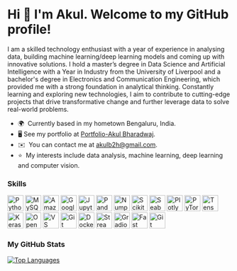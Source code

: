 Hi 👋 I'm Akul. Welcome to my GitHub profile!
=============================================

I am a skilled technology enthusiast with a year of experience in analysing data, building machine learning/deep learning models and coming up with innovative solutions. I hold a master’s degree in Data Science and Artificial Intelligence with a Year in Industry from the University of Liverpool and a bachelor's degree in Electronics and Communication Engineering, which provided me with a strong foundation in analytical thinking. Constantly learning and exploring new technologies, I aim to contribute to cutting-edge projects that drive transformative change and further leverage data to solve real-world problems.

*   🌍  Currently based in my hometown Bengaluru, India.
*   🖥️  See my portfolio at [Portfolio-Akul Bharadwaj](https://www.datascienceportfol.io/akulb2h).
*   ✉️  You can contact me at [akulb2h@gmail.com](mailto:akulb2h@gmail.com).
*   ⭐  My interests include data analysis, machine learning, deep learning and computer vision.

  ### Skills 
<p align="left">
<a href="https://www.python.org/" target="_blank" rel="noreferrer"><img src="https://raw.githubusercontent.com/danielcranney/readme-generator/main/public/icons/skills/python-colored.svg" width="36" height="36" alt="Python" /></a>
<a href="https://www.mysql.com/" target="_blank" rel="noreferrer"><img src="https://raw.githubusercontent.com/danielcranney/readme-generator/main/public/icons/skills/mysql-colored.svg" width="36" height="36" alt="MySQL" /></a>
<a href="https://aws.amazon.com" target="_blank" rel="noreferrer"><img src="https://raw.githubusercontent.com/danielcranney/readme-generator/main/public/icons/skills/aws-colored.svg" width="36" height="36" alt="Amazon Web Services" /></a>
<a href="https://cloud.google.com/" target="_blank" rel="noreferrer"><img src="https://raw.githubusercontent.com/danielcranney/readme-generator/main/public/icons/skills/googlecloud-colored.svg" width="36" height="36" alt="Google Cloud" /></a>
<a href="https://jupyter.org/" target="_blank" rel="noreferrer"><img src="https://upload.wikimedia.org/wikipedia/commons/3/38/Jupyter_logo.svg" width="36" height="36" alt="Jupyter" /></a>
<a href="https://pandas.pydata.org/" target="_blank" rel="noreferrer"><img src="https://cdn.worldvectorlogo.com/logos/pandas.svg" width="36" height="36" alt="Pandas" /></a>
<a href="https://numpy.org/" target="_blank" rel="noreferrer"><img src="https://cdn.worldvectorlogo.com/logos/numpy-1.svg" width="36" height="36" alt="Numpy" /></a>
<a href="https://www.scikit-learn.org/" target="_blank" rel="noreferrer"><img src="https://upload.wikimedia.org/wikipedia/commons/0/05/Scikit_learn_logo_small.svg" width="36" height="36" alt="ScikitLearn" /></a>
<a href="https://seaborn.pydata.org/" target="_blank" rel="noreferrer"><img src="https://cdn.worldvectorlogo.com/logos/seaborn-1.svg" width="36" height="36" alt="Seaborn" /></a>
<a href="https://plotly.com/" target="_blank" rel="noreferrer"><img src="https://icon.icepanel.io/Technology/svg/Ploty.svg" width="36" height="36" alt="Plotly" /></a>
<a href="https://pytorch.org/" target="_blank" rel="noreferrer"><img src="https://raw.githubusercontent.com/danielcranney/readme-generator/main/public/icons/skills/pytorch-colored.svg" width="36" height="36" alt="PyTorch" /></a>
<a href="https://www.tensorflow.org/" target="_blank" rel="noreferrer"><img src="https://raw.githubusercontent.com/danielcranney/readme-generator/main/public/icons/skills/tensorflow-colored.svg" width="36" height="36" alt="TensorFlow" /></a>
<a href="https://keras.io/" target="_blank" rel="noreferrer"><img src="https://upload.wikimedia.org/wikipedia/commons/a/ae/Keras_logo.svg" width="36" height="36" alt="Keras" /></a>
<a href="https://opencv.org/" target="_blank" rel="noreferrer"><img src="https://upload.wikimedia.org/wikipedia/commons/3/32/OpenCV_Logo_with_text_svg_version.svg" width="36" height="36" alt="OpenCV" /></a>
<a href="https://code.visualstudio.com/" target="_blank" rel="noreferrer"><img src="https://upload.wikimedia.org/wikipedia/commons/9/9a/Visual_Studio_Code_1.35_icon.svg" width="36" height="36" alt="VS Code" /></a>
<a href="https://git-scm.com/" target="_blank" rel="noreferrer"><img src="https://raw.githubusercontent.com/danielcranney/readme-generator/main/public/icons/skills/git-colored.svg" width="36" height="36" alt="Git" /></a>  
<a href="https://www.docker.com/" target="_blank" rel="noreferrer"><img src="https://raw.githubusercontent.com/danielcranney/readme-generator/main/public/icons/skills/docker-colored.svg" width="36" height="36" alt="Docker" /></a>  
<a href="https://streamlit.io/" target="_blank" rel="noreferrer"><img src="https://streamlit.io/images/brand/streamlit-mark-color.svg" width="36" height="36" alt="Streamlit" /></a>
<a href="https://www.gradio.app/" target="_blank" rel="noreferrer"><img src="https://github.com/gilbarbara/logos/blob/main/logos/gradio-icon.svg" width="36" height="36" alt="Gradio" /></a>
<a href="https://fastapi.tiangolo.com/" target="_blank" rel="noreferrer"><img src="https://raw.githubusercontent.com/danielcranney/readme-generator/main/public/icons/skills/fastapi-colored.svg" width="36" height="36" alt="Fast API" /></a>  
<a href="https://huggingface.co/" target="_blank" rel="noreferrer"><img src="https://cdn-lfs.hf.co/repos/96/a2/96a2c8468c1546e660ac2609e49404b8588fcf5a748761fa72c154b2836b4c83/942cad1ccda905ac5a659dfd2d78b344fccfb84a8a3ac3721e08f488205638a0?response-content-disposition=inline%3B+filename*%3DUTF-8%27%27hf-logo.svg%3B+filename%3D%22hf-logo.svg%22%3B&response-content-type=image%2Fsvg%2Bxml&Expires=1736588902&Policy=eyJTdGF0ZW1lbnQiOlt7IkNvbmRpdGlvbiI6eyJEYXRlTGVzc1RoYW4iOnsiQVdTOkVwb2NoVGltZSI6MTczNjU4ODkwMn19LCJSZXNvdXJjZSI6Imh0dHBzOi8vY2RuLWxmcy5oZi5jby9yZXBvcy85Ni9hMi85NmEyYzg0NjhjMTU0NmU2NjBhYzI2MDllNDk0MDRiODU4OGZjZjVhNzQ4NzYxZmE3MmMxNTRiMjgzNmI0YzgzLzk0MmNhZDFjY2RhOTA1YWM1YTY1OWRmZDJkNzhiMzQ0ZmNjZmI4NGE4YTNhYzM3MjFlMDhmNDg4MjA1NjM4YTA%7EcmVzcG9uc2UtY29udGVudC1kaXNwb3NpdGlvbj0qJnJlc3BvbnNlLWNvbnRlbnQtdHlwZT0qIn1dfQ__&Signature=hBxeHzU11qOlS5Wj4jSg%7E4pfUEPiHzMlkWZMg6rekYz584I77Z0KRVdPUpZc1a3gkBQ0npbbD4Mkidezd1Rg2sp0bIZhSAbuItfyP-zLTHKoZhmIU4rxSuxMfuBnDNWgdL-j9XeQYhAKD6tZ6jDfmANZwEFDq8gebO3hG6FfkkoLRcWG7hEs%7EpODbgP8q%7EW0SCQKAGPl9kaCh5XvrqpmG2-zz2bRwmr6CUAOPKyEvpW-eziwubn2JhEeWc5M5e1HDbEbTLpubIqIXda5rdksDpS4ckFlvLZHK9Mui6k0jJQnztXdYSfKDdEc-8JNwYPuOz50HN87XL2z%7Exm145Trmw__&Key-Pair-Id=K3RPWS32NSSJCE" width="36" height="36" alt="Git" /></a>  
</p>

### My GitHub Stats

<a href="https://github.com/akul-bharadwaj" align="left"><img src="https://github-readme-stats.vercel.app/api/top-langs/?username=akul-bharadwaj&langs_count=4&title_color=0891b2&text_color=ffffff&icon_color=0891b2&bg_color=1c1917&hide_border=true&locale=en&custom_title=Top%20%Languages" alt="Top Languages" /></a>
                    
